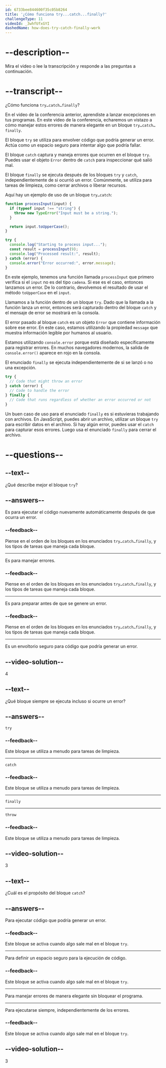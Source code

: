 ```yaml
---
id: 6733bee844600f35c05b8264
title: '¿Cómo funciona try...catch...finally?'
challengeType: 11
videoId: _3whfUfxGYI
dashedName: how-does-try-catch-finally-work
---
```


# --description--

Mira el video o lee la transcripción y responde a las preguntas a continuación.

# --transcript--

¿Cómo funciona `try…catch…finally`?

En el video de la conferencia anterior, aprendiste a lanzar excepciones en tus programas. En este video de la conferencia, echaremos un vistazo a cómo manejar estos errores de manera elegante en un bloque `try…catch…finally`.

El bloque `try` se utiliza para envolver código que podría generar un error. Actúa como un espacio seguro para intentar algo que podría fallar.

El bloque `catch` captura y maneja errores que ocurren en el bloque `try`. Puedes usar el objeto `Error` dentro de `catch` para inspeccionar qué salió mal.

El bloque `finally` se ejecuta después de los bloques `try` y `catch`, independientemente de si ocurrió un error. Comúnmente, se utiliza para tareas de limpieza, como cerrar archivos o liberar recursos.

Aquí hay un ejemplo de uso de un bloque `try…catch`:

```js
function processInput(input) {
  if (typeof input !== "string") {
    throw new TypeError("Input must be a string.");
  }

  return input.toUpperCase();
}

try {
  console.log("Starting to process input...");
  const result = processInput(9);
  console.log("Processed result:", result);
} catch (error) {
  console.error("Error occurred:", error.message);
} 
```

En este ejemplo, tenemos una función llamada `processInput` que primero verifica si el `input` no es del tipo `cadena`. Si ese es el caso, entonces lanzamos un error. De lo contrario, devolvemos el resultado de usar el método `toUpperCase` en el `input`.

Llamamos a la función dentro de un bloque `try`. Dado que la llamada a la función lanza un error, entonces será capturado dentro del bloque `catch` y el mensaje de error se mostrará en la consola.

El error pasado al bloque `catch` es un objeto `Error` que contiene información sobre ese error. En este caso, estamos utilizando la propiedad `message` que muestra información legible por humanos al usuario.

Estamos utilizando `console.error` porque está diseñado específicamente para registrar errores. En muchos navegadores modernos, la salida de `console.error()` aparece en rojo en la consola.

El enunciado `finally` se ejecuta independientemente de si se lanzó o no una excepción.

```js
try {
  // Code that might throw an error
} catch (error) {
  // Code to handle the error
} finally {
  // Code that runs regardless of whether an error occurred or not
}
```

Un buen caso de uso para el enunciado `finally` es si estuvieras trabajando con archivos. En JavaScript, puedes abrir un archivo, utilizar un bloque `try` para escribir datos en el archivo. Si hay algún error, puedes usar el `catch` para capturar esos errores. Luego usa el enunciado `finally` para cerrar el archivo.

# --questions--

## --text--

¿Qué describe mejor el bloque `try`?

## --answers--

Es para ejecutar el código nuevamente automáticamente después de que ocurra un error.

### --feedback--

Piense en el orden de los bloques en los enunciados `try…catch…finally`, y los tipos de tareas que maneja cada bloque.

---

Es para manejar errores.

### --feedback--

Piense en el orden de los bloques en los enunciados `try…catch…finally`, y los tipos de tareas que maneja cada bloque.

---

Es para preparar antes de que se genere un error.

### --feedback--

Piense en el orden de los bloques en los enunciados `try…catch…finally`, y los tipos de tareas que maneja cada bloque.

---

Es un envoltorio seguro para código que podría generar un error.

## --video-solution--

4

## --text--

¿Qué bloque siempre se ejecuta incluso si ocurre un error?

## --answers--

`try`

### --feedback--

Este bloque se utiliza a menudo para tareas de limpieza.

---

`catch`

### --feedback--

Este bloque se utiliza a menudo para tareas de limpieza.

---

`finally`

---

`throw`

### --feedback--

Este bloque se utiliza a menudo para tareas de limpieza.

## --video-solution--

3

## --text--

¿Cuál es el propósito del bloque `catch`?

## --answers--

Para ejecutar código que podría generar un error.

### --feedback--

Este bloque se activa cuando algo sale mal en el bloque `try`.

---

Para definir un espacio seguro para la ejecución de código.

### --feedback--

Este bloque se activa cuando algo sale mal en el bloque `try`.

---

Para manejar errores de manera elegante sin bloquear el programa.

---

Para ejecutarse siempre, independientemente de los errores.

### --feedback--

Este bloque se activa cuando algo sale mal en el bloque `try`.

## --video-solution--

3
